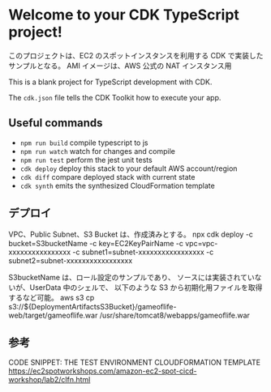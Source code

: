 # Welcome to your CDK TypeScript project!

このプロジェクトは、EC2 のスポットインスタンスを利用する CDK で実装したサンプルとなる。
AMI イメージは、AWS 公式の NAT インスタンス用

This is a blank project for TypeScript development with CDK.

The `cdk.json` file tells the CDK Toolkit how to execute your app.

## Useful commands

 * `npm run build`   compile typescript to js
 * `npm run watch`   watch for changes and compile
 * `npm run test`    perform the jest unit tests
 * `cdk deploy`      deploy this stack to your default AWS account/region
 * `cdk diff`        compare deployed stack with current state
 * `cdk synth`       emits the synthesized CloudFormation template

## デプロイ
VPC、Public Subnet、S3 Bucket は、作成済みとする。
npx cdk deploy -c bucket=S3bucketName -c key=EC2KeyPairName -c vpc=vpc-xxxxxxxxxxxxxxxx -c subnet1=subnet-xxxxxxxxxxxxxxxxx -c subnet2=subnet-xxxxxxxxxxxxxxxxx

S3bucketName は、ロール設定のサンプルであり、
ソースには実装されていないが、UserData 中のシェルで、
以下のような S3 から初期化用ファイルを取得するなど可能。
aws s3 cp s3://${DeploymentArtifactsS3Bucket}/gameoflife-web/target/gameoflife.war /usr/share/tomcat8/webapps/gameoflife.war

## 参考
CODE SNIPPET: THE TEST ENVIRONMENT CLOUDFORMATION TEMPLATE
https://ec2spotworkshops.com/amazon-ec2-spot-cicd-workshop/lab2/clfn.html
